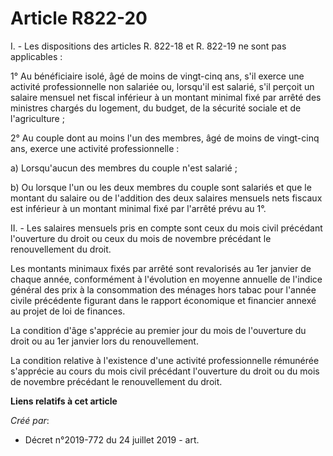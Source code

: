 # Article R822-20

I. - Les dispositions des articles R. 822-18 et R. 822-19 ne sont pas applicables :

1° Au bénéficiaire isolé, âgé de moins de vingt-cinq ans, s'il exerce une activité professionnelle non salariée ou, lorsqu'il
est salarié, s'il perçoit un salaire mensuel net fiscal inférieur à un montant minimal fixé par arrêté des ministres chargés
du logement, du budget, de la sécurité sociale et de l'agriculture ;

2° Au couple dont au moins l'un des membres, âgé de moins de vingt-cinq ans, exerce une activité professionnelle :

a) Lorsqu'aucun des membres du couple n'est salarié ;

b) Ou lorsque l'un ou les deux membres du couple sont salariés et que le montant du salaire ou de l'addition des deux
salaires mensuels nets fiscaux est inférieur à un montant minimal fixé par l'arrêté prévu au 1°.

II. - Les salaires mensuels pris en compte sont ceux du mois civil précédant l'ouverture du droit ou ceux du mois de novembre
précédant le renouvellement du droit.

Les montants minimaux fixés par arrêté sont revalorisés au 1er janvier de chaque année, conformément à l'évolution en moyenne
annuelle de l'indice général des prix à la consommation des ménages hors tabac pour l'année civile précédente figurant dans
le rapport économique et financier annexé au projet de loi de finances.

La condition d'âge s'apprécie au premier jour du mois de l'ouverture du droit ou au 1er janvier lors du renouvellement.

La condition relative à l'existence d'une activité professionnelle rémunérée s'apprécie au cours du mois civil précédant
l'ouverture du droit ou du mois de novembre précédant le renouvellement du droit.

**Liens relatifs à cet article**

_Créé par_:

  - Décret n°2019-772 du 24 juillet 2019 - art.
